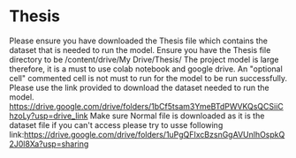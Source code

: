 # Thesis
Please ensure you have downloaded the Thesis file which contains the dataset that is needed to run the model.
Ensure you have the Thesis file directory to be /content/drive/My Drive/Thesis/
The project model is large therefore, it is a must to use colab notebook and google drive.
An "optional cell" commented cell is not must to run for the model to be run successfully.
Please use the link provided to download the dataset needed to run the model.
https://drive.google.com/drive/folders/1bCf5tsam3YmeBTdPWVKQsQCSiiChzoLy?usp=drive_link
Make sure Normal file is downloaded as it is the dataset file if you can't access please try to usse following link:https://drive.google.com/drive/folders/1uPgQFIxcBzsnGgAVUnlhOspkQ2J0l8Xa?usp=sharing
